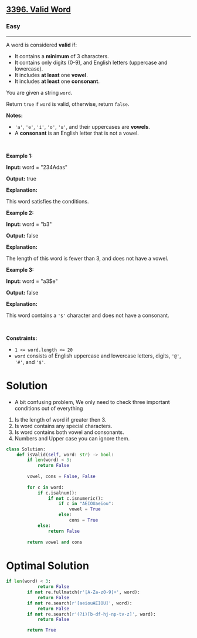 <h2><a href="https://leetcode.com/problems/valid-word">3396. Valid Word</a></h2><h3>Easy</h3><hr><p>A word is considered <strong>valid</strong> if:</p>

<ul>
	<li>It contains a <strong>minimum</strong> of 3 characters.</li>
	<li>It contains only digits (0-9), and English letters (uppercase and lowercase).</li>
	<li>It includes <strong>at least</strong> one <strong>vowel</strong>.</li>
	<li>It includes <strong>at least</strong> one <strong>consonant</strong>.</li>
</ul>

<p>You are given a string <code>word</code>.</p>

<p>Return <code>true</code> if <code>word</code> is valid, otherwise, return <code>false</code>.</p>

<p><strong>Notes:</strong></p>

<ul>
	<li><code>&#39;a&#39;</code>, <code>&#39;e&#39;</code>, <code>&#39;i&#39;</code>, <code>&#39;o&#39;</code>, <code>&#39;u&#39;</code>, and their uppercases are <strong>vowels</strong>.</li>
	<li>A <strong>consonant</strong> is an English letter that is not a vowel.</li>
</ul>

<p>&nbsp;</p>
<p><strong class="example">Example 1:</strong></p>

<div class="example-block">
<p><strong>Input:</strong> <span class="example-io">word = &quot;234Adas&quot;</span></p>

<p><strong>Output:</strong> <span class="example-io">true</span></p>

<p><strong>Explanation:</strong></p>

<p>This word satisfies the conditions.</p>
</div>

<p><strong class="example">Example 2:</strong></p>

<div class="example-block">
<p><strong>Input:</strong> <span class="example-io">word = &quot;b3&quot;</span></p>

<p><strong>Output:</strong> <span class="example-io">false</span></p>

<p><strong>Explanation:</strong></p>

<p>The length of this word is fewer than 3, and does not have a vowel.</p>
</div>

<p><strong class="example">Example 3:</strong></p>

<div class="example-block">
<p><strong>Input:</strong> <span class="example-io">word = &quot;a3$e&quot;</span></p>

<p><strong>Output:</strong> <span class="example-io">false</span></p>

<p><strong>Explanation:</strong></p>

<p>This word contains a <code>&#39;$&#39;</code> character and does not have a consonant.</p>
</div>

<p>&nbsp;</p>
<p><strong>Constraints:</strong></p>

<ul>
	<li><code>1 &lt;= word.length &lt;= 20</code></li>
	<li><code>word</code> consists of English uppercase and lowercase letters, digits, <code>&#39;@&#39;</code>, <code>&#39;#&#39;</code>, and <code>&#39;$&#39;</code>.</li>
</ul>

# Solution 
* A bit confusing problem, We only need to check three important conditions out of everything 

1. Is the length of word if greater then 3. 
2. Is word contains any special characters. 
3. Is word contains both vowel and consonants.
4. Numbers and Upper case you can ignore them. 

```python
class Solution:
    def isValid(self, word: str) -> bool:
        if len(word) < 3:
            return False 
        
        vowel, cons = False, False
        
        for c in word:
            if c.isalnum():
                if not c.isnumeric():
                    if c in "AEIOUaeiou":
                        vowel = True
                    else:
                        cons = True
            else:
                return False
        
        return vowel and cons
```

# Optimal Solution 
```python
if len(word) < 3:
            return False
        if not re.fullmatch(r'[A-Za-z0-9]+', word):
            return False
        if not re.search(r'[aeiouAEIOU]', word):
            return False
        if not re.search(r'(?i)[b-df-hj-np-tv-z]', word):  
            return False

        return True
```
